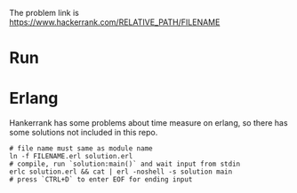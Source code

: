 The problem link is <https://www.hackerrank.com/RELATIVE_PATH/FILENAME>

# Run
# Erlang
Hankerrank has some problems about time measure on erlang, so there has some solutions not included in this repo.

```shell
# file name must same as module name
ln -f FILENAME.erl solution.erl
# compile, run `solution:main()` and wait input from stdin
erlc solution.erl && cat | erl -noshell -s solution main
# press `CTRL+D` to enter EOF for ending input
```
